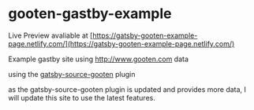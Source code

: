 # gooten-gastby-example

Live Preview avaliable at
[https://gatsby-gooten-example-page.netlify.com/](https://gatsby-gooten-example-page.netlify.com/)


Example gastby site using http://www.gooten.com data

using the [gatsby-source-gooten](https://github.com/mrhut10/gatsby-source-gooten) plugin

as the gatsby-source-gooten plugin is updated and provides more data, I will update this site to use the latest features.
